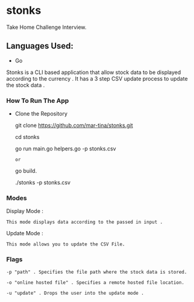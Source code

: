 # stonks

Take Home Challenge Interview.

## Languages Used:

- Go

Stonks is a CLI based application that allow stock data to be displayed according to the currency . It has a 3
step CSV update process to update the stock data .

### How To Run The App

- Clone the Repository

  git clone https://github.com/mar-tina/stonks.git

  cd stonks

  go run main.go helpers.go -p stonks.csv

  `or`

  go build.

  ./stonks -p stonks.csv

### Modes

Display Mode :

    This mode displays data according to the passed in input .

Update Mode :

    This mode allows you to update the CSV File.

### Flags

    -p "path" . Specifies the file path where the stock data is stored.

    -o "online hosted file" . Specifies a remote hosted file location.

    -u "update" . Drops the user into the update mode .
